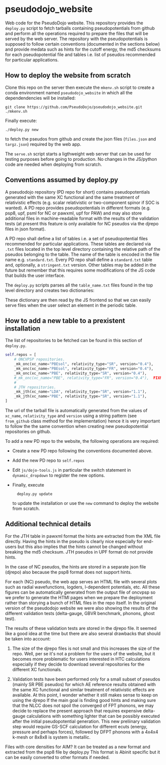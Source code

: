 # pseudodojo_website

Web code for the PseudoDojo website.
This repository provides the `deploy.py` script to fetch tarballs containing pseudopotentials
from github and perform all the operations required to prepare the files that will
be served by the web server.
The repository with the pseudopotentials is supposed to follow certain conventions
(documented in the sections below) and provide medata such as hints for the cutoff energy,
the md5 checksums for each pseudopotential file and tables i.e. list of pseudos recommended for
particular applications.

## How to deploy the website from scratch

Clone this repo on the server then execute the `mkenv.sh` script to create a
conda environment named `pseudodojo_website` in which all the dependendencies will be installed:

    git clone https://github.com/PseudoDojo/pseudodojo_website.git
    ./mkenv.sh

Finally execute:

    ./deploy.py new

to fetch the pseudos from github and create the json files (`files.json` and `targz.json`) required
by the web app.

The `serve.sh` script starts a ligthweight web server that can be used for testing purposes
before going to production.
No changes in the JS/python code are needed when deploying from scratch.

## Conventions assumed by deploy.py

A pseudodojo repository (PD repo for short) contains pseudopotentials generated with the same XC
functional and the same treatment of relativistic effects
(e.g. scalar relativistic or two-component spinor if SOC is wanted).
A PD repo provides pseudopotentials in different formats (e.g. psp8, upf, psml for NC or pawxml, upf for PAW)
and may also store additional files in machine-readable format with the results of the validation tests
(at present this feature is only available for NC pseudos via the djrepo files in json format).

A PD repo shall define a list of tables i.e. a set of pseudopotential files recommended for particular applications.
These tables are declared via `.txt` files located in the top level directory
containing the relative path of the pseudos belonging to the table.
The name of the table is encoded in the file name e.g. `standard.txt`.
Every PD repo shall define a `standard.txt` table and, optionally, a `stringent.txt` version.
Other tables may be added in the future but remember that this requires some modifications of the JS code
that builds the user interface.

The `deploy.py` scripts parses all the `table_name.txt` files found in the top level directory
and creates two dictionaries:

These dictionary are then read by the JS frontend so that we can easily serve files when the user select
an element in the periodic table.

## How to add a new table to a prexistent installation

The list of repositories to be fetched can be found in this section of `deploy.py`.

```python
self.repos = [
    # ONCVPSP repositories.
    _mk_onc(xc_name="PBEsol", relativity_type="SR", version="0.4"),
    _mk_onc(xc_name="PBEsol", relativity_type="FR", version="0.4"),
    _mk_onc(xc_name="PBE", relativity_type="SR", version="0.4"),
    #_mk_onc(xc_name="PBE", relativity_type="FR", version="0.4"),  FIXME: checksum fails
    #
    # JTH repositories.
    _mk_jth(xc_name="LDA", relativity_type="SR", version="1.1"),
    _mk_jth(xc_name="PBE", relativity_type="SR", version="1.1"),
]
```

The url of the tarball file is automatically generated from the values of `xc_name`,
`relativity_type` and `version` using a string pattern (see `from_github` class method for the implementation)
hence it is very important to follow the the same convention when creating new pseudopotential repositories on github.

To add a new PD repo to the website, the following operations are required:

- Create a new PD repo following the conventions documented above.
- Add the new PD repo to `self.repos`
- Edit `js/dojo-tools.js` in particular the switch statement in `dynamic_dropdown` to register the new options.
- Finally, execute

        deploy.py update

  to update the installation or use the `new` command to deploy the website from scratch.

## Additional technical details

For the JTH table in pawxml format the hints are extracted from the XML file directly.
Having the hints in the pseudo is clearly nice especially for end-users but this also
implies that the hints cannot be changed without breaking the md5 checksum.
JTH pseudos in UPF format do not provide hints.

In the case of NC pseudos, the hints are stored in a separate json file (djrepo) also because the psp8 format
does not support hints.

For each (NC) pseudo, the web app serves an HTML file with several plots such as radial wavefunctions,
logders, l-dependent potentials, etc.
All these figures can be automatically generated from the output file of oncvpsp so we prefer to generate the HTMl
pages when we prepare the deployment rather than storying a bunch of HTML files in the repo itself.
In the original version of the pseudodojo website we were also showing the results of the different
validation tests (delta-gauge, GBVR benchmark, phonons, ghost test).

The results of these validation tests are stored in the djrepo file.
It seemed like a good idea at the time but there are also several drawbacks that should be taken into account:

1) The size of the djrepo files is not small and this increases the size of the repo.
   Well, per se it's not a problem for the users of the website, but it becomes more problematic
   for users interested in HTC calculations especially if they decide to download
   several repositories for the different XC functionals.

2) Validation tests have been performed only for a small subset of pseudos (mainly SR PBE pseudos)
   for which AE reference results obtained with the same XC functional and similar treatment of relativistic
   effects are available. At this point, I wonder whether it still makes sense to keep on using the djrepo
   If the main goal is finding good hints and making sure that the NLCC does not spoil the converged of FPT phonons,
   we may decide to replace the present approach that requires expensive delta-gauge calculations with something
   lighter that can be possibly executed after the initial pseudopotential generation.
   This new preliinary validation step would require GS-SCF calculation for different ecuts (energy, pressure and perhaps
   forces), followed by DFPT phonons with a 4x4x4 k-mesh or 8x8x8 is system is metallic.

Files with core densities for AIM?
It can be treated as a new format and extracted from the psp8 file by deploy.py
This format is Abinit specific but it can be easily converted to other formats if needed.
